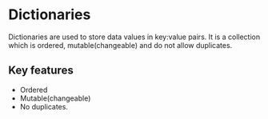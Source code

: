 # Dictionaries

Dictionaries are used to store data values in key:value pairs.
It is a collection which is ordered, mutable(changeable) and do not allow duplicates.

## Key features

- Ordered
- Mutable(changeable)
- No duplicates.

